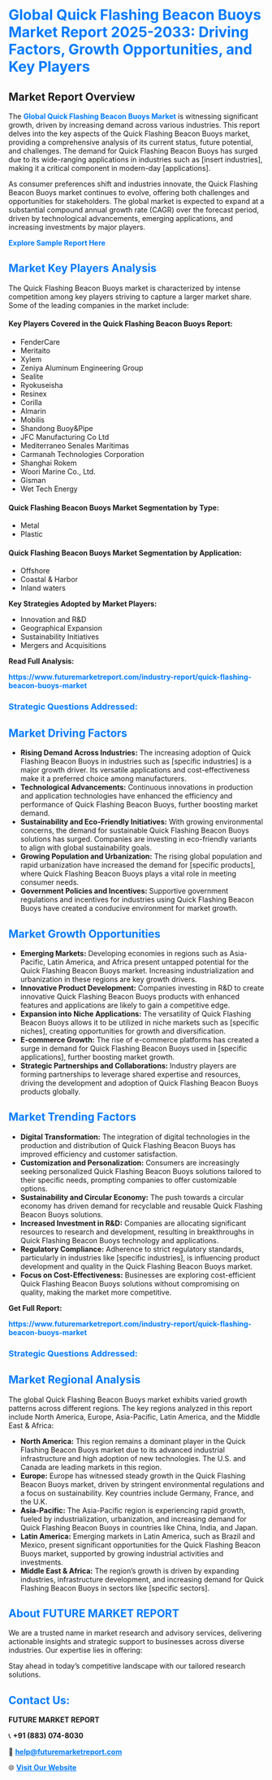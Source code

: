 <h1 style="color: #007BFF;">Global Quick Flashing Beacon Buoys Market Report 2025-2033: Driving Factors, Growth Opportunities, and Key Players</h1>

<section id="overview">
<h2>Market Report Overview</h2>
<p>The <a href="https://www.futuremarketreport.com/industry-report/quick-flashing-beacon-buoys-market" style="color: #007BFF; text-decoration: none;"><strong>Global Quick Flashing Beacon Buoys Market</strong></a> is witnessing significant growth, driven by increasing demand across various industries. This report delves into the key aspects of the Quick Flashing Beacon Buoys market, providing a comprehensive analysis of its current status, future potential, and challenges. The demand for Quick Flashing Beacon Buoys has surged due to its wide-ranging applications in industries such as [insert industries], making it a critical component in modern-day [applications].</p>
<p>As consumer preferences shift and industries innovate, the Quick Flashing Beacon Buoys market continues to evolve, offering both challenges and opportunities for stakeholders. The global market is expected to expand at a substantial compound annual growth rate (CAGR) over the forecast period, driven by technological advancements, emerging applications, and increasing investments by major players.</p>
</section>

<section id="overview">
<p><a href="https://www.futuremarketreport.com/request-sample/reportId=40651" style="color: #007BFF; text-decoration: none;"><strong>Explore Sample Report Here</strong></a></p>
</section>

<section id="key-players">
<h2 style="color: #007BFF;">Market Key Players Analysis</h2>
<p>The Quick Flashing Beacon Buoys market is characterized by intense competition among key players striving to capture a larger market share. Some of the leading companies in the market include:</p>
<h4>Key Players Covered in the Quick Flashing Beacon Buoys Report:</h4>
<ul><li>FenderCare</li><li>Meritaito</li><li>Xylem</li><li>Zeniya Aluminum Engineering Group</li><li>Sealite</li><li>Ryokuseisha</li><li>Resinex</li><li>Corilla</li><li>Almarin</li><li>Mobilis</li><li>Shandong Buoy&amp;Pipe</li><li>JFC Manufacturing Co Ltd</li><li>Mediterraneo Senales Maritimas</li><li>Carmanah Technologies Corporation</li><li>Shanghai Rokem</li><li>Woori Marine Co., Ltd.</li><li>Gisman</li><li>Wet Tech Energy</li></ul>
<h4>Quick Flashing Beacon Buoys Market Segmentation by Type:</h4>
<ul><li>Metal</li><li>Plastic</li></ul>

<h4>Quick Flashing Beacon Buoys Market Segmentation by Application:</h4>
<ul><li>Offshore</li><li>Coastal &amp; Harbor</li><li>Inland waters</li></ul>
<p><strong>Key Strategies Adopted by Market Players:</strong></p>
<ul>
<li>Innovation and R&D</li>
<li>Geographical Expansion</li>
<li>Sustainability Initiatives</li>
<li>Mergers and Acquisitions</li>
</ul>
</section>

<section>
<p><strong>Read Full Analysis: </strong></p><a href="https://www.futuremarketreport.com/industry-report/quick-flashing-beacon-buoys-market" style="color: #007BFF; text-decoration: none;"><strong>https://www.futuremarketreport.com/industry-report/quick-flashing-beacon-buoys-market</strong></a>
<h3 style="color: #007BFF;">Strategic Questions Addressed:</h3>
</section>

<section id="driving-factors">
<h2 style="color: #007BFF;">Market Driving Factors</h2>
<ul>
<li><strong>Rising Demand Across Industries:</strong> The increasing adoption of Quick Flashing Beacon Buoys in industries such as [specific industries] is a major growth driver. Its versatile applications and cost-effectiveness make it a preferred choice among manufacturers.</li>
<li><strong>Technological Advancements:</strong> Continuous innovations in production and application technologies have enhanced the efficiency and performance of Quick Flashing Beacon Buoys, further boosting market demand.</li>
<li><strong>Sustainability and Eco-Friendly Initiatives:</strong> With growing environmental concerns, the demand for sustainable Quick Flashing Beacon Buoys solutions has surged. Companies are investing in eco-friendly variants to align with global sustainability goals.</li>
<li><strong>Growing Population and Urbanization:</strong> The rising global population and rapid urbanization have increased the demand for [specific products], where Quick Flashing Beacon Buoys plays a vital role in meeting consumer needs.</li>
<li><strong>Government Policies and Incentives:</strong> Supportive government regulations and incentives for industries using Quick Flashing Beacon Buoys have created a conducive environment for market growth.</li>
</ul>
</section>

<section id="growth-opportunities">
<h2 style="color: #007BFF;">Market Growth Opportunities</h2>
<ul>
<li><strong>Emerging Markets:</strong> Developing economies in regions such as Asia-Pacific, Latin America, and Africa present untapped potential for the Quick Flashing Beacon Buoys market. Increasing industrialization and urbanization in these regions are key growth drivers.</li>
<li><strong>Innovative Product Development:</strong> Companies investing in R&D to create innovative Quick Flashing Beacon Buoys products with enhanced features and applications are likely to gain a competitive edge.</li>
<li><strong>Expansion into Niche Applications:</strong> The versatility of Quick Flashing Beacon Buoys allows it to be utilized in niche markets such as [specific niches], creating opportunities for growth and diversification.</li>
<li><strong>E-commerce Growth:</strong> The rise of e-commerce platforms has created a surge in demand for Quick Flashing Beacon Buoys used in [specific applications], further boosting market growth.</li>
<li><strong>Strategic Partnerships and Collaborations:</strong> Industry players are forming partnerships to leverage shared expertise and resources, driving the development and adoption of Quick Flashing Beacon Buoys products globally.</li>
</ul>
</section>

<section id="trending-factors">
<h2 style="color: #007BFF;">Market Trending Factors</h2>
<ul>
<li><strong>Digital Transformation:</strong> The integration of digital technologies in the production and distribution of Quick Flashing Beacon Buoys has improved efficiency and customer satisfaction.</li>
<li><strong>Customization and Personalization:</strong> Consumers are increasingly seeking personalized Quick Flashing Beacon Buoys solutions tailored to their specific needs, prompting companies to offer customizable options.</li>
<li><strong>Sustainability and Circular Economy:</strong> The push towards a circular economy has driven demand for recyclable and reusable Quick Flashing Beacon Buoys solutions.</li>
<li><strong>Increased Investment in R&D:</strong> Companies are allocating significant resources to research and development, resulting in breakthroughs in Quick Flashing Beacon Buoys technology and applications.</li>
<li><strong>Regulatory Compliance:</strong> Adherence to strict regulatory standards, particularly in industries like [specific industries], is influencing product development and quality in the Quick Flashing Beacon Buoys market.</li>
<li><strong>Focus on Cost-Effectiveness:</strong> Businesses are exploring cost-efficient Quick Flashing Beacon Buoys solutions without compromising on quality, making the market more competitive.</li>
</ul>
</section>

<section>
<p><strong>Get Full Report: </strong></p><a href="https://www.futuremarketreport.com/industry-report/quick-flashing-beacon-buoys-market" style="color: #007BFF; text-decoration: none;"><strong>https://www.futuremarketreport.com/industry-report/quick-flashing-beacon-buoys-market</strong></a>
<h3 style="color: #007BFF;">Strategic Questions Addressed:</h3>
</section>


<section id="regional-analysis">
<h2 style="color: #007BFF;">Market Regional Analysis</h2>
<p>The global Quick Flashing Beacon Buoys market exhibits varied growth patterns across different regions. The key regions analyzed in this report include North America, Europe, Asia-Pacific, Latin America, and the Middle East & Africa:</p>
<ul>
<li><strong>North America:</strong> This region remains a dominant player in the Quick Flashing Beacon Buoys market due to its advanced industrial infrastructure and high adoption of new technologies. The U.S. and Canada are leading markets in this region.</li>
<li><strong>Europe:</strong> Europe has witnessed steady growth in the Quick Flashing Beacon Buoys market, driven by stringent environmental regulations and a focus on sustainability. Key countries include Germany, France, and the U.K.</li>
<li><strong>Asia-Pacific:</strong> The Asia-Pacific region is experiencing rapid growth, fueled by industrialization, urbanization, and increasing demand for Quick Flashing Beacon Buoys in countries like China, India, and Japan.</li>
<li><strong>Latin America:</strong> Emerging markets in Latin America, such as Brazil and Mexico, present significant opportunities for the Quick Flashing Beacon Buoys market, supported by growing industrial activities and investments.</li>
<li><strong>Middle East & Africa:</strong> The region’s growth is driven by expanding industries, infrastructure development, and increasing demand for Quick Flashing Beacon Buoys in sectors like [specific sectors].</li>
</ul>
</section>

<footer>
<h2 style="color: #007BFF;">About FUTURE MARKET REPORT</h2>
<p>We are a trusted name in market research and advisory services, delivering actionable insights and strategic support to businesses across diverse industries. Our expertise lies in offering:</p>

<p>Stay ahead in today’s competitive landscape with our tailored research solutions.</p>

<h2 style="color: #007BFF;">Contact Us:</h2>
<p><strong>FUTURE MARKET REPORT</strong></p>
<p>📞 <strong>+91 (883) 074-8030</strong></p>
<p>📧 <strong><a href="mailto:help@futuremarketreport.com" style="color: #007BFF;">help@futuremarketreport.com</a></strong></p>
<p>🌐 <strong><a href="https://www.futuremarketreport.com/" style="color: #007BFF;">Visit Our Website</a></strong></p>
</footer>